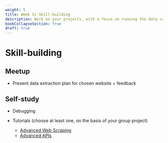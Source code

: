 ```yaml
---
weight: 5
title: Week 5) Skill-building
description: Work on your projects, with a focus on running the data collection and debugging code.
bookCollapseSection: true
draft: true
---
```


# Skill-building <!--+ feedback-->

## Meetup
- Present data extraction plan for chosen website + feedback
<!--*live; same "smaller" groups like before*-->

## Self-study
- Debugging <!--*prerecorded* / clip structuur werken-->
- Tutorials (choose at least one, on the basis of your group project)
  - [Advanced Web Scraping](docs/tutorials/webscrapingadvanced)
  - [Advanced APIs](docs/tutorials/apisadvanced)

  <!--- ...
## Exercises and activities
-->

  <!--
  : Data Management and Deployment in Production
  - Software Stack
  - Computing Infrastructure
  - Dockers
  - Structured and Unstructured databases
  - "Polishing" Code
-->
